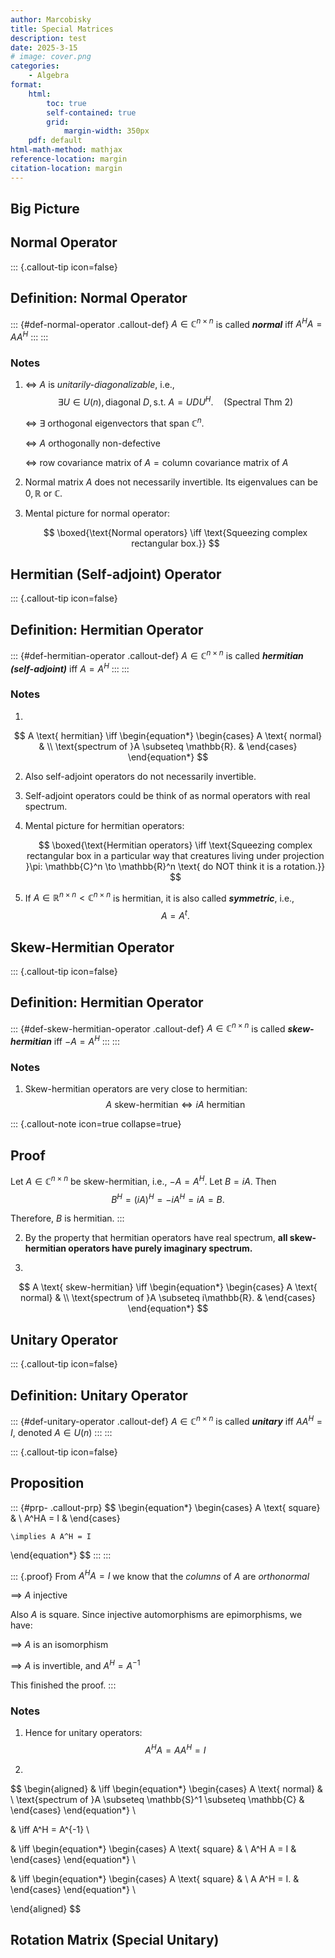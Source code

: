 ```yaml
---
author: Marcobisky
title: Special Matrices
description: test
date: 2025-3-15
# image: cover.png
categories:
    - Algebra
format: 
    html:
        toc: true
        self-contained: true
        grid: 
            margin-width: 350px
    pdf: default
html-math-method: mathjax
reference-location: margin
citation-location: margin
---
```


## Big Picture

## Normal Operator

<!-- ----------------------------------------- -->
::: {.callout-tip icon=false}
## Definition: Normal Operator
::: {#def-normal-operator .callout-def}
$A \in \mathbb{C}^{n \times n}$ is called ***normal*** iff $A^H A = AA^H$
:::
:::
<!-- ----------------------------------------- -->

### Notes

1. $\iff$ $A$ is *unitarily-diagonalizable*, i.e.,
    $$
    \exists U \in U(n), \text{diagonal } D, \text{s.t. } A = UDU^H. \quad (\text{Spectral Thm 2})
    $$

    $\iff$ $\exists \text{ orthogonal eigenvectors that span } \mathbb{C}^n.$

    $\iff$ $A \text{ orthogonally non-defective}$

    $\iff$ $\text{row covariance matrix of }A = \text{column covariance matrix of }A$

2. Normal matrix $A$ does not necessarily invertible. Its eigenvalues can be $0, \mathbb{R}$ or $\mathbb{C}$.

3. Mental picture for normal operator:

    $$
    \boxed{\text{Normal operators} \iff \text{Squeezing complex rectangular box.}}
    $$

## Hermitian (Self-adjoint) Operator

<!-- ----------------------------------------- -->
::: {.callout-tip icon=false}
## Definition: Hermitian Operator
::: {#def-hermitian-operator .callout-def}
$A \in \mathbb{C}^{n \times n}$ is called ***hermitian (self-adjoint)*** iff $A = A^H$
:::
:::
<!-- ----------------------------------------- -->

### Notes

1. 
$$
A \text{ hermitian}
\iff \begin{equation*}
  \begin{cases} A \text{ normal} &  \\ \text{spectrum of }A \subseteq \mathbb{R}. &  \end{cases}
\end{equation*}
$$

2. Also self-adjoint operators do not necessarily invertible.

3. Self-adjoint operators could be think of as normal operators with real spectrum.

4. Mental picture for hermitian operators:

    $$
    \boxed{\text{Hermitian operators} \iff \text{Squeezing complex rectangular box in a particular way that creatures living under projection }\pi: \mathbb{C}^n \to \mathbb{R}^n \text{ do NOT think it is a rotation.}}
    $$

5. If $A \in \mathbb{R}^{n\times n} < \mathbb{C}^{n\times n}$ is hermitian, it is also called ***symmetric***, i.e.,
    $$
    A = A^t.
    $$


## Skew-Hermitian Operator

<!-- ----------------------------------------- -->
::: {.callout-tip icon=false}
## Definition: Hermitian Operator
::: {#def-skew-hermitian-operator .callout-def}
$A \in \mathbb{C}^{n \times n}$ is called ***skew-hermitian*** iff $-A = A^H$
:::
:::
<!-- ----------------------------------------- -->

### Notes

1. Skew-hermitian operators are very close to hermitian:
    $$
    A \text{ skew-hermitian} \iff iA \text{ hermitian}
    $$

<!-- ----------------------------------------- -->
::: {.callout-note icon=true collapse=true}
## Proof
Let $A \in \mathbb{C}^{n \times n}$ be skew-hermitian, i.e., $-A = A^H$. Let $B = iA$. Then
$$
B^H = (iA)^H = -iA^H = iA = B.
$$

Therefore, $B$ is hermitian.
:::
<!-- ----------------------------------------- -->


2. By the property that hermitian operators have real spectrum, **all skew-hermitian operators have purely imaginary spectrum.**

3.
$$
A \text{ skew-hermitian}
\iff \begin{equation*}
  \begin{cases} A \text{ normal} &  \\ \text{spectrum of }A \subseteq i\mathbb{R}. &  \end{cases}
\end{equation*}
$$

## Unitary Operator

<!-- ----------------------------------------- -->
::: {.callout-tip icon=false}
## Definition: Unitary Operator
::: {#def-unitary-operator .callout-def}
$A \in \mathbb{C}^{n \times n}$ is called ***unitary*** iff $AA^H = I$, denoted $A \in U(n)$
:::
:::
<!-- ----------------------------------------- -->

<!-- ----------------------------------------- -->
::: {.callout-tip icon=false}
## Proposition
::: {#prp- .callout-prp}
$$
\begin{equation*}
    \begin{cases} A \text{ square} &  \\ A^HA = I &  \end{cases}

    \implies A A^H = I
\end{equation*}
$$
:::
:::
<!-- ----------------------------------------- -->

::: {.proof}
From $A^H A = I$ we know that the *columns* of $A$ are *orthonormal*

$\implies$ $A$ injective

Also $A$ is square. Since injective automorphisms are epimorphisms, we have:

$\implies$ $A$ is an isomorphism

$\implies$ $A$ is invertible, and $A^H = A^{-1}$

This finished the proof.
:::

### Notes

1. Hence for unitary operators:
    $$
    A^H A = A A^H = I
    $$

2.
$$
\begin{aligned}
    & \iff \begin{equation*}
  \begin{cases} A \text{ normal} &  \\ \text{spectrum of }A \subseteq \mathbb{S}^1 \subseteq \mathbb{C} &  \end{cases}
\end{equation*} \\

& \iff A^H = A^{-1} \\

& \iff \begin{equation*}
  \begin{cases} A \text{ square} &  \\ A^H A = I  &  \end{cases}
\end{equation*} \\

& \iff \begin{equation*}
  \begin{cases} A \text{ square} &  \\ A A^H = I.  &  \end{cases}
\end{equation*} \\

\end{aligned}
$$


## Rotation Matrix (Special Unitary)